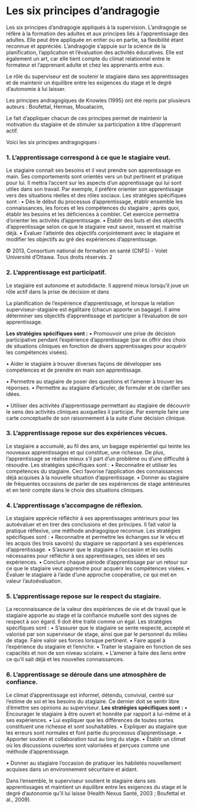 # Les six principes d’andragogie

Les six principes d’andragogie appliqués à la supervision.
L’andragogie se réfère à la formation des adultes et aux principes liés à l’apprentissage des adultes.
 Elle peut être appliquée en entier ou en partie, sa flexibilité étant reconnue et appréciée.
 L’andragogie s’appuie sur la science de la planification, l’application et l’évaluation des activités éducatives.
 Elle est également un art, car elle tient compte du climat relationnel entre le formateur et l’apprenant adulte et chez les apprenants entre eux.

Le rôle du superviseur est de soutenir le stagiaire dans ses apprentissages et de maintenir un équilibre entre les exigences du stage et le degré d’autonomie à lui laisser.

Les principes andragogiques de Knowles (1995) ont été repris par plusieurs auteurs : Boufettal, Hermas, Mouatacim,

 Le fait d’appliquer chacun de ces principes permet de maintenir la motivation du stagiaire et de stimuler sa participation à titre d’apprenant actif.

Voici les six principes andragogiques :
### 1. L’apprentissage correspond à ce que le stagiaire veut.
Le stagiaire connait ses besoins et il veut prendre son apprentissage en main. Ses comportements sont orientés vers un but pertinent et pratique pour lui. Il mettra l’accent sur les aspects d’un apprentissage qui lui sont utiles dans son travail. Par exemple, il préfère orienter son apprentissage vers des situations réelles et des rôles sociaux.
Les stratégies spécifiques sont :
• Dès le début du processus d’apprentissage, établir ensemble les connaissances, les forces et les compétences du stagiaire ; après quoi, établir les besoins et les déficiences à combler. Cet exercice permettra d’orienter les activités d’apprentissage.
• Établir des buts et des objectifs d’apprentissage selon ce que le stagiaire veut savoir, ressent et maitrise déjà.
• Évaluer l’atteinte des objectifs conjointement avec le stagiaire et modifier les objectifs au gré des expériences d’apprentissage.

© 2013, Consortium national de formation en santé (CNFS) - Volet Université d’Ottawa. Tous droits réservés.
2

### 2. L’apprentissage est participatif.
Le stagiaire est autonome et autodidacte. Il apprend mieux lorsqu’il joue un rôle actif dans la prise de décision et dans

La planification de l’expérience d’apprentissage, et lorsque la relation superviseur-stagiaire est égalitaire (chacun apporte un bagage). Il aime déterminer ses objectifs d’apprentissage et participer à l’évaluation de son apprentissage.

**Les stratégies spécifiques sont :**
• Promouvoir une prise de décision participative pendant l’expérience d’apprentissage (par ex offrir des choix de situations cliniques en fonction de divers apprentissages pour acquérir les compétences visées).

• Aider le stagiaire à trouver diverses façons de développer ses compétences et de prendre en main son apprentissage.

• Permettre au stagiaire de poser des questions et l’amener à trouver les réponses.
• Permettre au stagiaire d’articuler, de formuler et de clarifier ses idées.

• Utiliser des activités d’apprentissage permettant au stagiaire de découvrir le sens des activités cliniques auxquelles il participe. Par exemple faire une carte conceptuelle de son raisonnement à la suite d’une décision clinique.

### 3. L’apprentissage repose sur des expériences vécues.
Le stagiaire a accumulé, au fil des ans, un bagage expérientiel qui teinte les nouveaux apprentissages et qui constitue, une richesse. De plus, l’apprentissage se réalise mieux s’il part d’un problème ou d’une difficulté à résoudre.
Les stratégies spécifiques sont :
• Reconnaitre et utiliser les compétences du stagiaire. Ceci favorise l’application des connaissances déjà acquises à la nouvelle situation d’apprentissage.
• Donner au stagiaire de fréquentes occasions de parler de ses expériences de stage antérieures et en tenir compte dans le choix des situations cliniques.
### 4. L’apprentissage s’accompagne de réflexion.
Le stagiaire apprécie réfléchir à ses apprentissages antérieurs pour les autoévaluer et en tirer des conclusions et des principes. Il fait valoir la pratique réflexive, une méthode andragogique reconnue.
Les stratégies spécifiques sont :
• Reconnaitre et permettre les échanges sur le vécu et les acquis (les trois savoirs) du stagiaire se rapportant à ses expériences d’apprentissage.
• S’assurer que le stagiaire a l’occasion et les outils nécessaires pour réfléchir à ses apprentissages, ses idées et ses expériences.
• Conclure chaque période d’apprentissage par un retour sur ce que le stagiaire veut apprendre pour acquérir les compétences visées.
• Évaluer le stagiaire à l’aide d’une approche coopérative, ce qui met en valeur l’autoévaluation.

### 5. L’apprentissage repose sur le respect du stagiaire.
La reconnaissance de la valeur des expériences de vie et de travail que le stagiaire apporte au stage et la confiance mutuelle sont des signes de respect à son égard. Il doit être traité comme un égal.
Les stratégies spécifiques sont :
• S’assurer que le stagiaire se sente respecté, accepté et valorisé par son superviseur de stage, ainsi que par le personnel du milieu de stage. Faire valoir ses forces lorsque pertinent.
• Faire appel à l’expérience du stagiaire et l’enrichir.
• Traiter le stagiaire en fonction de ses capacités et non de son niveau scolaire.
• L’amener à faire des liens entre ce qu’il sait déjà et les nouvelles connaissances.

### 6. L’apprentissage se déroule dans une atmosphère de confiance.
Le climat d’apprentissage est informel, détendu, convivial, centré sur l’estime de soi et les besoins du stagiaire. Ce dernier doit se sentir libre d’émettre ses opinions au superviseur.
**Les stratégies spécifiques sont :**
• Encourager le stagiaire à être ouvert et honnête par rapport à lui-même et à ses expériences.
• Lui expliquer que les différences de toutes sortes constituent une richesse et sont souhaitables.
• Expliquer au stagiaire que les erreurs sont normales et font partie du processus d’apprentissage.
• Apporter soutien et collaboration tout au long du stage.
• Établir un climat où les discussions ouvertes sont valorisées et perçues comme une méthode d’apprentissage.

• Donner au stagiaire l’occasion de pratiquer les habiletés nouvellement acquises dans un environnement sécuritaire et aidant.

Dans l’ensemble, le superviseur soutient le stagiaire dans ses apprentissages et maintient un équilibre entre les exigences du stage et le degré d’autonomie qu’il lui laisse (Health Nexus Santé, 2003 ; Boufettal et al., 2009).
<!--stackedit_data:
eyJoaXN0b3J5IjpbMTkxNjAxNDU5MCwtOTA3NjU4NzA1LDE5MT
YwMTQ1OTBdfQ==
-->